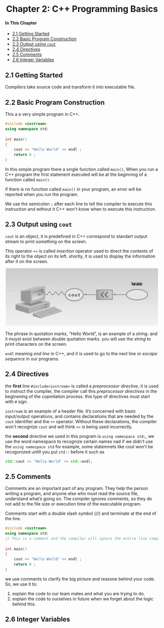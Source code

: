 <h1 align="center"> Chapter 2: C++ Programming Basics </h1>

#### In This Chapter

- [2.1 Getting Started](#21-getting-started)
- [2.2 Basic Program Construction](#22-basic-program-construction)
- [2.3 Output using `cout`](#23-output-using-cout)
- [2.4 Directives](#24-directives)
- [2.5 Comments](#25-comments)
- [2.6 Integer Variables](#26-integer-variables)


## 2.1 Getting Started

Compilers take source code and transform it into executable file.

## 2.2 Basic Program Construction

This a a very simple program in C++.

```C++
#include <iostream>
using namespace std;

int main()
{
    cout << "Hello World" << endl ;
    return 0 ;
}
```

In this simple program there a single function called `main()`, When you run a C++ program the first statement executed will be at the beginning of a function called `main()`.

if there is no function called `main()` in your program, an error will be reported when you run the program.

We use the semicolon `;` after each line to tell the compiler to execute this instruction and without it C++ won't know when to execute this instruction.

## 2.3 Output using `cout`

`cout` is an object, it is predefined in C++ correspond to standart output stream to print something on the screen.

This operator `<<` is called *insertion* operator used to direct the contents of its right to the object on its left. shortly, it is used to display the information after it on the screen.

<p align="center"><img src="./cout.png" width ="500"> </p>

The phrase in quotation marks, “Hello World”, is an example of a *string*. and it muyst exist between double quotation marks. you will use the *string* to print characters on the screen.

`endl` meaning *end line* in C++, and it is used to go to the next line or *escape sequence* in our programs.


## 2.4 Directives

the **first** line `#include<iostream>` is called a *preprocessor directive*, it is used to instruct the compiler, the compiler call this *preprocessor directives* in the beginening of the copmilation process. this type of directives must start with `#` sign.

`iostream` is an example of a header file. It’s concerned with basic input/output operations, and contains declarations that are needed by the `cout` identifier and the `<<` operator. Without these declarations, the compiler won't recognize `cout` and will think `<<` is being used incorrectly.

the **second** directive we used in this program is `using namespace std;`, we use the word namespace to recognize certain names nad if we didn't use the `using namespace std` for example, some statemnets like cout won't be recogonized untill you put `std::` before it such as

```C++
std::cout << "Hello World" << std::endl;
```

## 2.5 Comments

Comments are an important part of any program. They help the person writing a program, and anyone else who must read the source file, understand what’s going on. The compiler ignores comments, so they do not add to the file size or execution time of the executable program.

Comments start with a double slash symbol (//) and terminate at the end of the line.

```C++
#include <iostream>
using namespace std;
// This is a comment and the compiler will ignore the entire line completly

int main()
{
    cout << "Hello World" << endl ;
    return 0 ;
}
```

we use comments to clarify the big picture and reasone behind your code. So, we use it to:
1. explain the code to our team mates and what you are trying to do.
2. explain the code to ourselves in future when we forget about the logic behind this.

## 2.6 Integer Variables

